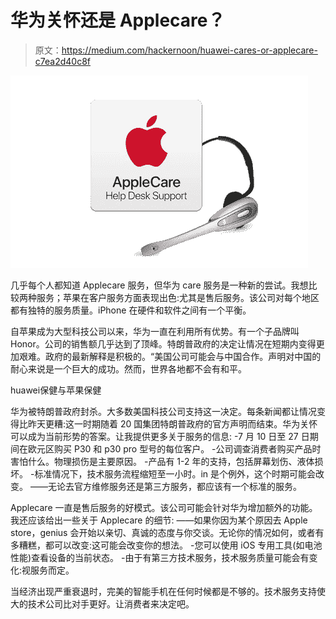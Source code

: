 # 华为关怀还是 Applecare？

> 原文：<https://medium.com/hackernoon/huawei-cares-or-applecare-c7ea2d40c8f>

![](img/ba4bbf65fa78c64a01bcd4b83eeba4e4.png)

几乎每个人都知道 Applecare 服务，但华为 care 服务是一种新的尝试。我想比较两种服务；苹果在客户服务方面表现出色:尤其是售后服务。该公司对每个地区都有独特的服务质量。iPhone 在硬件和软件之间有一个平衡。

自苹果成为大型科技公司以来，华为一直在利用所有优势。有一个子品牌叫 Honor。公司的销售额几乎达到了顶峰。特朗普政府的决定让情况在短期内变得更加艰难。政府的最新解释是积极的。“美国公司可能会与中国合作。声明对中国的耐心来说是一个巨大的成功。然而，世界各地都不会有和平。

huawei̇保健与苹果保健

华为被特朗普政府封杀。大多数美国科技公司支持这一决定。每条新闻都让情况变得比昨天更糟:这一时期随着 20 国集团特朗普政府的官方声明而结束。华为关怀可以成为当前形势的答案。让我提供更多关于服务的信息:
-7 月 10 日至 27 日期间在欧元区购买 P30 和 p30 pro 型号的每位客户。
-公司调查消费者购买产品时害怕什么。物理损伤是主要原因。
-产品有 1-2 年的支持，包括屏幕划伤、液体损坏。
-标准情况下，技术服务流程缩短至一小时。i̇n 是个例外，这个时期可能会改变。
——无论去官方维修服务还是第三方服务，都应该有一个标准的服务。

Applecare 一直是售后服务的好模式。该公司可能会针对华为增加额外的功能。我还应该给出一些关于 Applecare 的细节:
——如果你因为某个原因去 Apple store，genius 会开始以亲切、真诚的态度与你交谈。无论你的情况如何，或者有多糟糕，都可以改变:这可能会改变你的想法。
-您可以使用 iOS 专用工具(如电池性能)查看设备的当前状态。
-由于有第三方技术服务，技术服务质量可能会有变化:视服务而定。

当经济出现严重衰退时，完美的智能手机在任何时候都是不够的。技术服务支持使大的技术公司比对手更好。让消费者来决定吧。